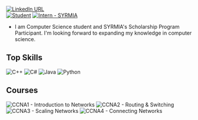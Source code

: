 

[![LinkedIn URL](https://img.shields.io/static/v1?color=blue&label=linkedin&logo=linkedin&logoColor=white&style=for-the-badge&message=Connect)](https://rs.linkedin.com/in/djoleant)
<br />
[![Student](https://img.shields.io/badge/Student-University_of_Niš-2ea44f?logo=BookStack)](https://elfak.ni.ac.rs) [![Intern - SYRMIA](https://img.shields.io/badge/Intern-SYRMIA-2ea44f?logo=BookStack)](https://syrmia.com)
- I am Computer Science student and SYRMIA's Scholarship Program Participant. I'm looking forward to expanding my knowledge in computer science.


## Top Skills <br />

![C++](https://img.shields.io/badge/C%2B%2B-00599C?style=for-the-badge&logo=c%2B%2B&logoColor=white)
![C#](https://img.shields.io/badge/c%23-%23239120.svg?style=for-the-badge&logo=c-sharp&logoColor=white)
![Java](https://img.shields.io/badge/java-%23ED8B00.svg?style=for-the-badge&logo=java&logoColor=white)
![Python](https://img.shields.io/badge/python-3670A0?style=for-the-badge&logo=python&logoColor=ffdd54)


## Courses <br />

![CCNA1 - Introduction to Networks](https://img.shields.io/badge/CCNA1-Introduction_to_Networks-2ea44f?logo=cisco)
![CCNA2 - Routing & Switching](https://img.shields.io/badge/CCNA2-Routing_%26_Switching-2ea44f?logo=cisco)
![CCNA3 - Scaling Networks](https://img.shields.io/badge/CCNA3-Scaling_Networks-2ea44f?logo=cisco)
![CCNA4 - Connecting Networks](https://img.shields.io/badge/CCNA4-Connecting_Networks-2ea44f?logo=cisco)


<!--
**djoleant/djoleant** is a ✨ _special_ ✨ repository because its `README.md` (this file) appears on your GitHub profile.

Here are some ideas to get you started:

- 🔭 I’m currently working on ...
- 🌱 I’m currently learning ...
- 👯 I’m looking to collaborate on ...
- 🤔 I’m looking for help with ...
- 💬 Ask me about ...
- 📫 How to reach me: ...
- 😄 Pronouns: ...
- ⚡ Fun fact: ...
-->
